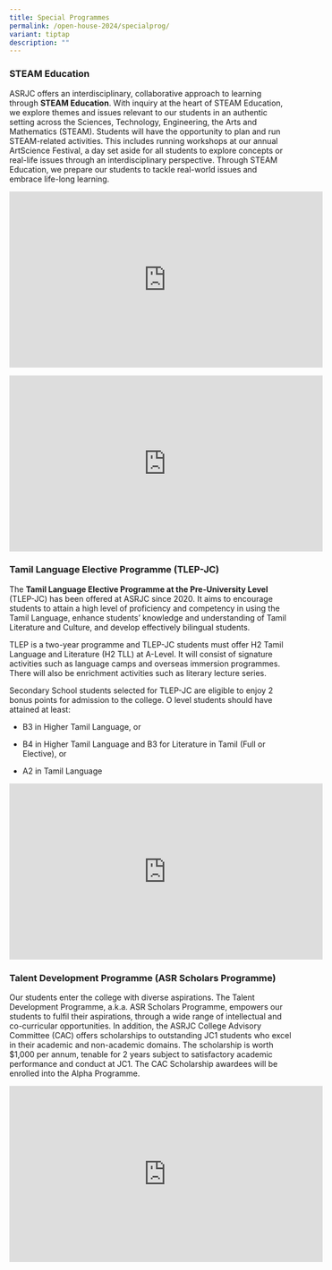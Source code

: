 ```yaml
---
title: Special Programmes
permalink: /open-house-2024/specialprog/
variant: tiptap
description: ""
---
```

<h3><strong>STEAM Education</strong></h3><p>ASRJC offers an interdisciplinary, collaborative approach to learning through <strong>STEAM Education</strong>. With inquiry at the heart of STEAM Education, we explore themes and issues relevant to our students in an authentic setting across the Sciences, Technology, Engineering, the Arts and Mathematics (STEAM). Students will have the opportunity to plan and run STEAM-related activities. This includes running workshops at our annual ArtScience Festival, a day set aside for all students to explore concepts or real-life issues through an interdisciplinary perspective. Through STEAM Education, we prepare our students to tackle real-world issues and embrace life-long learning.</p><div class="iframe-wrapper"><iframe height="315" width="560" allowfullscreen="true" frameborder="0" src="https://www.youtube.com/embed/zpHwnlKGQTM?si=pbGYO8s7dQROFNbk"></iframe></div><p></p><div class="iframe-wrapper"><iframe height="315" width="560" allowfullscreen="true" frameborder="0" src="https://www.youtube.com/embed/vAGw81DfVeY?si=gYwI00NNltuTHA4h"></iframe></div><h3><strong>Tamil Language Elective Programme (TLEP-JC)</strong></h3><p>The <strong>Tamil Language Elective Programme at the Pre-University Level</strong> (TLEP-JC) has been offered at ASRJC since 2020. It aims to encourage students to attain a high level of proficiency and competency in using the Tamil Language, enhance students’ knowledge and understanding of Tamil Literature and Culture, and develop effectively bilingual students.</p><p>TLEP is a two-year programme and TLEP-JC students must offer H2 Tamil Language and Literature (H2 TLL) at A-Level. It will consist of signature activities such as language camps and overseas immersion programmes. There will also be enrichment activities such as literary lecture series.</p><p>Secondary School students selected for TLEP-JC are eligible to enjoy 2 bonus points for admission to the college. O level students should have attained at least:</p><ul data-tight="true" class="tight"><li><p>B3 in Higher Tamil Language, or</p></li><li><p>B4 in Higher Tamil Language and B3 for Literature in Tamil (Full or Elective), or</p></li><li><p>A2 in Tamil Language</p></li></ul><div class="iframe-wrapper"><iframe height="315" width="560" allowfullscreen="true" frameborder="0" src="https://www.youtube.com/embed/rdCzg38KCro?si=8j1cdVIckMdWIR53"></iframe></div><p></p><h3><strong>Talent Development Programme (ASR Scholars Programme)</strong></h3><p>Our students enter the college with diverse aspirations. The Talent Development Programme, a.k.a. ASR Scholars Programme, empowers our students to fulfil their aspirations, through a wide range of intellectual and co-curricular opportunities. In addition, the ASRJC College Advisory Committee (CAC) offers scholarships to outstanding JC1 students who excel in their academic and non-academic domains. The scholarship is worth $1,000 per annum, tenable for 2 years subject to satisfactory academic performance and conduct at JC1. The CAC Scholarship awardees will be enrolled into the Alpha Programme.</p><div class="iframe-wrapper"><iframe height="315" width="560" allowfullscreen="true" frameborder="0" src="https://www.youtube.com/embed/jmDpAOY7UTg?si=5m7CwcUWz0trjrU2"></iframe></div><p></p>